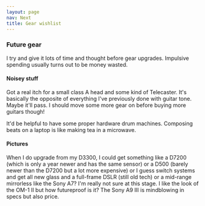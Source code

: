 ```yaml
---
layout: page
nav: Next
title: Gear wishlist
---
```


### Future gear

I try and give it lots of time and thought before gear upgrades. Impulsive spending usually turns out to be money wasted.

#### Noisey stuff

Got a real itch for a small class A head and some kind of Telecaster. It's basically the opposite of everything I've previously done with guitar tone. Maybe it'll pass. I should move some more gear on before buying more guitars though!

It'd be helpful to have some proper hardware drum machines. Composing beats on a laptop is like making tea in a microwave.

#### Pictures

When I do upgrade from my D3300, I could get something like a D7200 (which is only a year newer and has the same sensor) or a  D500 (barely newer than the D7200 but a lot more expensive) or I guess switch systems and get all new glass and a full-frame DSLR (still old tech) or a mid-range mirrorless like the Sony A7? I'm really not sure at this stage. I like the look of the OM-1 II but how futureproof is it? The Sony A9 III is mindblowing in specs but also price.